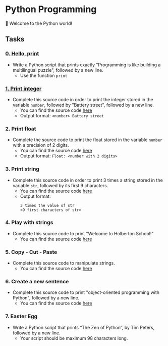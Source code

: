 # Python Programming

:snake: Welcome to the Python world!

## Tasks

### [0. Hello, print]()
- Write a Python script that prints exactly "Programming is like building a multilingual puzzle", followed by a new line.
  - Use the function `print`

### [1. Print integer]()
- Complete this source code in order to print the integer stored in the variable `number`, followed by "Battery street", followed by a new line.
  - You can find the source code [here](https://github.com/hs-hq/0x00.py/blob/main/3-print_number.py)
  - Output format: `<number> Battery street`

### 2. Print float
- Complete the source code to print the float stored in the variable `number` with a precision of 2 digits.
  - You can find the source code [here](link-to-source-code)
  - Output format: `Float: <number with 2 digits>`

### 3. Print string
- Complete this source code in order to print 3 times a string stored in the variable `str`, followed by its first 9 characters.
  - You can find the source code [here](link-to-source-code)
  - Output format: 
    ```
    3 times the value of str
    <9 first characters of str>
    ```

### 4. Play with strings
- Complete this source code to print "Welcome to Holberton School!"
  - You can find the source code [here](link-to-source-code)

### 5. Copy - Cut - Paste
- Complete this source code to manipulate strings.
  - You can find the source code [here](link-to-source-code)

### 6. Create a new sentence
- Complete this source code to print "object-oriented programming with Python", followed by a new line.
  - You can find the source code [here](link-to-source-code)

### 7. Easter Egg
- Write a Python script that prints “The Zen of Python”, by Tim Peters, followed by a new line.
  - Your script should be maximum 98 characters long.

